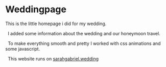 # Weddingpage
This is the little homepage i did for my wedding.

&nbsp;
I added some information about the wedding and our honeymoon travel.

&nbsp;
To make everything smooth and pretty I worked with css animations and some javascript.

&nbsp;
This website runs on [sarahgabriel.wedding](sarahgabriel.wedding)
